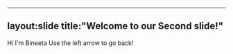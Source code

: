 ----
layout:slide
title:"Welcome to our Second slide!"
---
Hi I'm Bineeta
Use the left arrow to go back!
